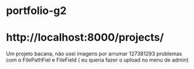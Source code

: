 # portfolio-g2

# http://localhost:8000/projects/

Um projeto bacana, não usei imagens por arrumar 127381293 problemas com o FilePathFiel e FileField ( eu queria fazer o upload no menu de admin)
